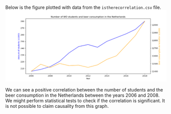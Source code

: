 Below is the figure plotted with data from the ```istherecorrelation.csv``` file.
![figure1](https://github.com/LoesBijman/CS_Assignment/blob/main/beer_fig.png)

We can see a positive correlation between the number of students and the beer consumption in the Netherlands between the years 2006 and 2008. 
We might perform statistical tests to check if the correlation is significant. It is not possible to claim causality from this graph.
